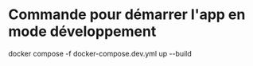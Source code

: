 # Commande pour démarrer l'app en mode développement

  docker compose -f docker-compose.dev.yml up --build